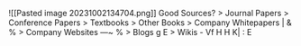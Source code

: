 ![[Pasted image 20231002134704.png]]
Good Sources? > Journal Papers > Conference Papers > Textbooks > Other Books > Company Whitepapers | & % > Company Websites —~ % > Blogs g E > Wikis - Vf H H K| : E